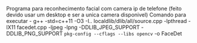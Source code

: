 Programa para reconhecimento facial com camera ip de telefone (feito devido usar um desktop e ser a unica camera disponivel)
Comando para executar - g++ -std=c++11 -O3 -I.. localdlib/dlib/all/source.cpp -lpthread -lX11 facedet.cpp -ljpeg -lpng -DDLIB_JPEG_SUPPORT -DDLIB_PNG_SUPPORT `pkg-config --cflags --libs opencv` -o FaceDet
